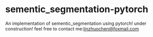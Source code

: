 # sementic_segmentation-pytorch

An implementation of sementic_segmentation using pytorch!
under construction!
feel free to contact me:linzhuochen@foxmail.com
